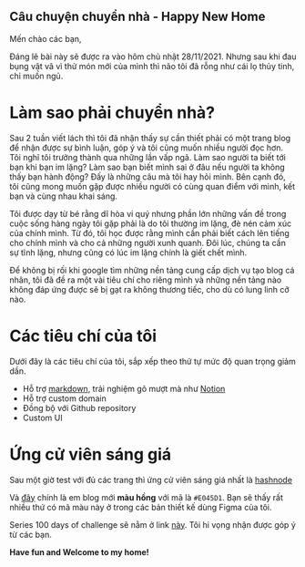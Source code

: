 ## Câu chuyện chuyển nhà - Happy New Home

Mến chào các bạn,

Đáng lẽ bài này sẽ được ra vào hôm chủ nhật 28/11/2021. Nhưng sau khi đau bụng vật vã vì thử món mới của mình thì não tôi đã rỗng như cái lọ thủy tinh, chỉ muốn ngủ.

# Làm sao phải chuyển nhà?

Sau 2 tuần viết lách thì tôi đã nhận thấy sự cần thiết phải có một trang blog để nhận được sự bình luận, góp ý và tôi cũng muốn nhiều người đọc hơn. Tôi nghĩ tôi trưởng thành qua những lần vấp ngã. Làm sao người ta biết tới bạn khi bạn im lặng? Làm sao bạn biết mình sai ở đâu nếu người ta không thấy bạn hành động? Đấy là những câu mà tôi hay hỏi mình. Bên cạnh đó, tôi cũng mong muốn gặp được nhiều người có cùng quan điểm với mình, kết bạn và cùng nhau khai sáng.

Tôi được dạy từ bé rằng dĩ hòa vi quý nhưng phần lớn những vấn đề trong cuộc sống hàng ngày tôi gặp phải là do tôi thường im lặng, đè nén cảm xúc của chính mình. Từ đó, tôi học được rằng mình cần phải biết cách lên tiếng cho chính mình và cho cả những người xunh quanh. Đôi lúc, chúng ta cần sự tĩnh lặng, nhưng cũng có lúc im lặng chính là giết chết mình. 

Để không bị rối khi google tìm những nền tảng cung cấp dịch vụ tạo blog cá nhân, tôi đã đề ra một vài tiêu chí cho riêng mình và những nền tảng nào không đáp ứng được sẽ bị gạt ra không thương tiếc, cho dù có lung linh cỡ nào.

# Các tiêu chí của tôi

Dưới đây là các tiêu chí của tôi, sắp xếp theo thứ tự mức độ quan trọng giảm dần.

- Hỗ trợ [markdown](https://www.markdownguide.org/), trải nghiệm gõ mượt mà như [Notion](https://www.notion.so/)
- Hỗ trợ custom domain
- Đồng bộ với Github repository
- Custom UI

# Ứng cử viên sáng giá 

Sau một giờ test với đủ các trang thì ứng cử viên sáng giá nhất là [hashnode](https://hashnode.com/)

Và [đây](https://nanacoder.hashnode.dev/) chính là em blog mới **màu hồng** với mã là `#E045D1`. Bạn sẽ thấy rất nhiều thứ có mã màu này ở trong các bản thiết kế dùng Figma của tôi.

Series 100 days of challenge sẽ nằm ở link [này](https://nanacoder.hashnode.dev/series/100-days-of-challenge). Tôi hi vọng nhận được góp ý từ các bạn.

**Have fun and Welcome to my home!**